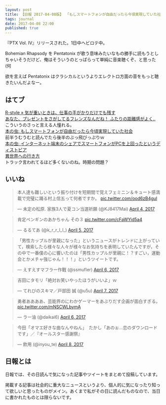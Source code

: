 ```yaml
---
layout: post
title: 【日報 2017-04-08版】 「もしスマートフォンが自由だったら今頃実現していた社会」他
tags: journal
date: 2017-04-08 22:00
published: true
---
```

『PTX Vol. Ⅳ』リリースされた。1日中ヘビロテ中。

Bohemian Rhapsody を Pentatonix が歌う意味みたいなもの勝手に読もうとしちゃいそうだけど、俺はそういうのとっぱらって単純に音楽聴くぞ、と思った(何

欲を言えば Pentatonix はクラシカルというよりエレクトロ方面の音をもっと聴きたいんだよなー。

## はてブ

<div class="news"><a href="http://rashita.net/blog/?p=20139" target="_blank">R-style » 気が重いときは、仕事の手がかりだけでも残す</a>
<div class="newscomme"></div>
</div>

<div class="news"><a href="http://anond.hatelabo.jp/20170406002213" target="_blank">あなた、プレゼントをさがしてるフレンズなんだね！ ふたりの距離感がよく..</a>
<div class="newscomme">こういうのさっと言える人憧れる。</div>
</div>

<div class="news"><a href="https://cpplover.blogspot.com/2017/04/blog-post.html" target="_blank">本の虫: もしスマートフォンが自由だったら今頃実現していた社会</a>
<div class="newscomme">前半うむうむと読んでたら後半のぶっ飛びっぷりｗ</div>
</div>

<div class="news"><a href="https://cpplover.blogspot.com/2017/04/pc.html" target="_blank">本の虫: インターネット端末のシェアでスマートフォンがPCを上回ったというディストピア</a>
<div class="newscomme"></div>
</div>

<div class="news"><a href="http://anond.hatelabo.jp/20170408145609" target="_blank">異世界への行き方</a>
<div class="newscomme">トラック言われてるほど多くないのね。時期の問題？</div>
</div>


## いいね

 <blockquote class="twitter-tweet"><p lang="ja" dir="ltr">本人達も難しいという振り付けを短期間で覚えフェミニン＆キュート感満載で完璧に踊る村上信五って何者ですか。 <a href="https://t.co/ood6zB4gul">pic.twitter.com/ood6zB4gul</a></p>&mdash; 未定の松原.  家族3人で夏コン当選祈願 (@KJ8417Mai) <a href="https://twitter.com/KJ8417Mai/status/849157483956281344">April 4, 2017</a></blockquote>
<script async src="//platform.twitter.com/widgets.js" charset="utf-8"></script> 
 
 
<blockquote class="twitter-tweet"><p lang="ja" dir="ltr">肯定ペンギンのあかちゃん その３ <a href="https://t.co/cFaWYid5a4">pic.twitter.com/cFaWYid5a4</a></p>&mdash; るるてあ (@k_r_r_l_l_) <a href="https://twitter.com/k_r_r_l_l_/status/849741958033555456">April 5, 2017</a></blockquote>
<script async src="//platform.twitter.com/widgets.js" charset="utf-8"></script> 
 
 
<blockquote class="twitter-tweet"><p lang="ja" dir="ltr">「男性カップルが里親になった」というニュースがトレンドに上がっていて，検索したら様々な人々が様々なお気持ちを表明していたんですが，その中で一番僕の心に響いたのは「男性カップルが里親に！？すごい，運動会とかメチャ強じゃん！！！」というツイートです。</p>&mdash; えすえすマフラー作戰 (@ssmufler) <a href="https://twitter.com/ssmufler/status/849870608116600832">April 6, 2017</a></blockquote>
<script async src="//platform.twitter.com/widgets.js" charset="utf-8"></script> 
 
 
<blockquote class="twitter-tweet"><p lang="ja" dir="ltr">吉田にタモリ「絶対お笑いやったほうがいいよ」ｗ</p>&mdash; てれびのスキマ／戸部田 誠 (@u5u) <a href="https://twitter.com/u5u/status/850368174771941376">April 7, 2017</a></blockquote>
<script async src="//platform.twitter.com/widgets.js" charset="utf-8"></script> 
 
 
<blockquote class="twitter-tweet"><p lang="ja" dir="ltr">勇者ああああ、芸能界のにわかゲーマーをあぶりだす企画が面白すぎる。 <a href="https://t.co/mNSCWLbymA">pic.twitter.com/mNSCWLbymA</a></p>&mdash; ラー油 (@daikai6) <a href="https://twitter.com/daikai6/status/850030359160905729">April 6, 2017</a></blockquote>
<script async src="//platform.twitter.com/widgets.js" charset="utf-8"></script> 
 
 
<blockquote class="twitter-tweet"><p lang="ja" dir="ltr">今田「オマエ好きな曲なんやねん」　たかし「あのぉ…恋のダウンロードです」／『オールスター感謝祭』</p>&mdash; 飲用 (@inyou_te) <a href="https://twitter.com/inyou_te/status/850645911067779072">April 8, 2017</a></blockquote>
<script async src="//platform.twitter.com/widgets.js" charset="utf-8"></script> 
 

## 日報とは

日報では、その日読んで気になった記事やツイートをまとめて投稿しています。

掲載する記事は社会的に重大なニュースというより、個人的に気になったり知って欲しいと思ったものがメイン。あくまで私がその日に読んだものなので、当日に書かれたものとは限らないです。